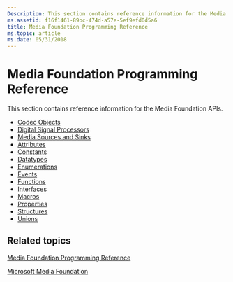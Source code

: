 ```yaml
---
Description: This section contains reference information for the Media Foundation APIs.
ms.assetid: f16f1461-89bc-474d-a57e-5ef9efd0d5a6
title: Media Foundation Programming Reference
ms.topic: article
ms.date: 05/31/2018
---
```


# Media Foundation Programming Reference

This section contains reference information for the Media Foundation APIs.

-   [Codec Objects](codecobjects.md)
-   [Digital Signal Processors](windowsmediadigitalsignalprocessors.md)
-   [Media Sources and Sinks](media-sources-and-sinks.md)
-   [Attributes](media-foundation-attributes.md)
-   [Constants](media-foundation-constants.md)
-   [Datatypes](media-foundation-datatypes.md)
-   [Enumerations](media-foundation-enumerations.md)
-   [Events](media-foundation-events.md)
-   [Functions](media-foundation-functions.md)
-   [Interfaces](media-foundation-interfaces.md)
-   [Macros](media-foundation-macros.md)
-   [Properties](media-foundation-properties.md)
-   [Structures](media-foundation-structures.md)
-   [Unions](media-foundation-unions.md)

## Related topics

<dl> <dt>

[Media Foundation Programming Reference](media-foundation-programming-reference.md)
</dt> <dt>

[Microsoft Media Foundation](microsoft-media-foundation-sdk.md)
</dt> </dl>

 

 



